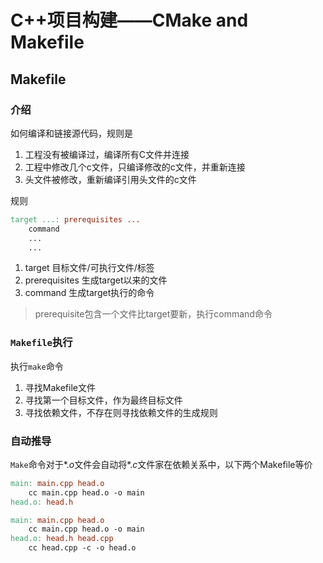 # C++项目构建——CMake and Makefile

## Makefile

### 介绍

如何编译和链接源代码，规则是

1. 工程没有被编译过，编译所有C文件并连接
2. 工程中修改几个c文件，只编译修改的c文件，并重新连接
3. 头文件被修改，重新编译引用头文件的c文件

规则

```makefile
target ...: prerequisites ...
	command
	...
	...
```

1. target 目标文件/可执行文件/标签
2. prerequisites 生成target以来的文件
3. command 生成target执行的命令

> prerequisite包含一个文件比target要新，执行command命令

### `Makefile`执行

执行`make`命令

1. 寻找Makefile文件
2. 寻找第一个目标文件，作为最终目标文件
3. 寻找依赖文件，不存在则寻找依赖文件的生成规则

### 自动推导

`Make`命令对于$*.o$文件会自动将$*.c$文件家在依赖关系中，以下两个Makefile等价

```makefile
main: main.cpp head.o
	cc main.cpp head.o -o main
head.o: head.h
```

```makefile
main: main.cpp head.o
	cc main.cpp head.o -o main
head.o: head.h head.cpp
	cc head.cpp -c -o head.o
```


